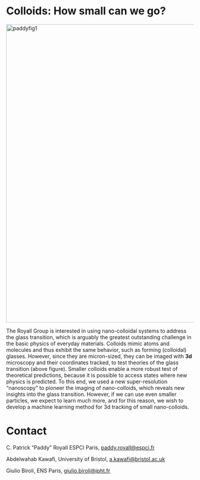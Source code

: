 
# Colloids: How small can we go?

<img src="https://i.postimg.cc/52FNft0w/fig-Website-Little2.png" alt="paddyfig1" width="800px"/>

The Royall Group is interested in using nano-colloidal systems to address the glass transition,
which is arguably the greatest outstanding challenge in the basic physics of everyday materials. 
Colloids mimic atoms and molecules and thus exhibit the same behavior, such as forming (colloidal) glasses.
However, since they are micron-sized, they can be imaged with **3d** microscopy and their coordinates tracked, 
to test theories of the glass transition (above figure). Smaller colloids enable a more robust test of theoretical predictions, 
because it is possible to access states where new physics is predicted. To this end, we used a new super-resolution “nanoscopy”
to pioneer the imaging of nano-colloids, which reveals new insights into the glass transition. However, if we can use even smaller particles, we expect to learn much more, and for this reason, we wish to develop a machine learning method for 3d tracking of small nano-colloids.

# Contact 

C. Patrick “Paddy” Royall ESPCI Paris, paddy.royall@espci.fr

Abdelwahab Kawafi, University of Bristol, a.kawafi@bristol.ac.uk

Giulio Biroli, ENS Paris, giulio.biroli@ipht.fr


